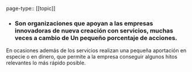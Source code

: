 page-type:: [[topic]]
- ### Son organizaciones que apoyan a las empresas innovadoras de nueva creación con servicios, muchas veces a cambio de Un pequeño porcentaje de acciones.

En ocasiones además de los servicios realizan una pequeña aportación en especie o en dinero, que permite a la empresa conseguir algunos hitos relevantes lo más rápido posible.



